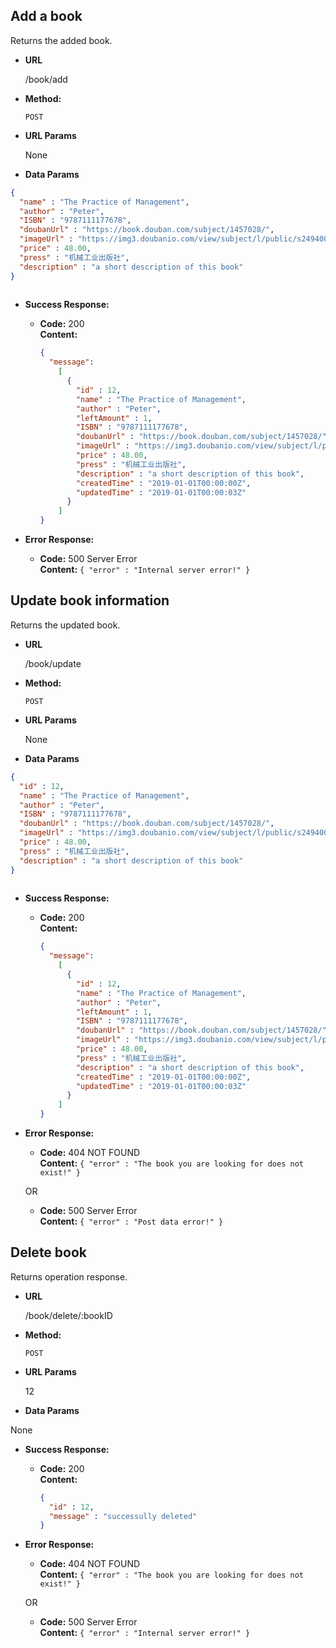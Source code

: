 **Add a book**
----
  Returns the added book.

* **URL**

  /book/add

* **Method:**

  `POST`
  
*  **URL Params**

    None

*  **Data Params**

  ```json
  { 
    "name" : "The Practice of Management", 
    "author" : "Peter",
    "ISBN" : "9787111177678",
    "doubanUrl" : "https://book.douban.com/subject/1457028/",
    "imageUrl" : "https://img3.doubanio.com/view/subject/l/public/s24940056.jpg",
    "price" : 48.00,
    "press" : "机械工业出版社",
    "description" : "a short description of this book"
  }
    
  ```

* **Success Response:**

  * **Code:** 200 <br />
    **Content:** 
    ```json
    {
      "message":
        [
          { 
            "id" : 12, 
            "name" : "The Practice of Management", 
            "author" : "Peter",
            "leftAmount" : 1,
            "ISBN" : "9787111177678",
            "doubanUrl" : "https://book.douban.com/subject/1457028/",
            "imageUrl" : "https://img3.doubanio.com/view/subject/l/public/s24940056.jpg",
            "price" : 48.00,
            "press" : "机械工业出版社",
            "description" : "a short description of this book",
            "createdTime" : "2019-01-01T00:00:00Z",
            "updatedTime" : "2019-01-01T00:00:03Z"
          }
        ]
    }
    
    ```
 
* **Error Response:**

  * **Code:** 500 Server Error <br />
    **Content:** `{ "error" : "Internal server error!" }`


**Update book information**
----
  Returns the updated book.

* **URL**

  /book/update

* **Method:**

  `POST`
  
*  **URL Params**

    None

*  **Data Params**

  ```json
  { 
    "id" : 12,
    "name" : "The Practice of Management", 
    "author" : "Peter",
    "ISBN" : "9787111177678",
    "doubanUrl" : "https://book.douban.com/subject/1457028/",
    "imageUrl" : "https://img3.doubanio.com/view/subject/l/public/s24940056.jpg",
    "price" : 48.00,
    "press" : "机械工业出版社",
    "description" : "a short description of this book"
  }
    
  ```

* **Success Response:**

  * **Code:** 200 <br />
    **Content:** 
    ```json
    {
      "message":
        [
          { 
            "id" : 12, 
            "name" : "The Practice of Management", 
            "author" : "Peter",
            "leftAmount" : 1,
            "ISBN" : "9787111177678",
            "doubanUrl" : "https://book.douban.com/subject/1457028/",
            "imageUrl" : "https://img3.doubanio.com/view/subject/l/public/s24940056.jpg",
            "price" : 48.00,
            "press" : "机械工业出版社",
            "description" : "a short description of this book",
            "createdTime" : "2019-01-01T00:00:00Z",
            "updatedTime" : "2019-01-01T00:00:03Z"
          }
        ]
    }
    
    ```
 
* **Error Response:**

  * **Code:** 404 NOT FOUND <br />
    **Content:** 
    `{ "error" : "The book you are looking for does not exist!" }`

  OR

  * **Code:** 500 Server Error <br />
    **Content:** `{ "error" : "Post data error!" }`


**Delete book**
----
  Returns operation response.

* **URL**

  /book/delete/:bookID

* **Method:**

  `POST`
  
*  **URL Params**

    12

*  **Data Params**

  None

* **Success Response:**

  * **Code:** 200 <br />
    **Content:** 
    ```json
    {
      "id" : 12, 
      "message" : "successully deleted"
    }
    
    ```
 
* **Error Response:**

  * **Code:** 404 NOT FOUND <br />
    **Content:** 
    `{ "error" : "The book you are looking for does not exist!" }`

  OR

  * **Code:** 500 Server Error <br />
    **Content:** `{ "error" : "Internal server error!" }`